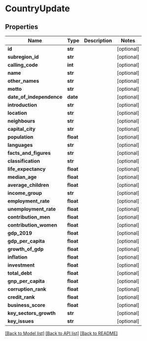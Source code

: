 # CountryUpdate

## Properties
Name | Type | Description | Notes
------------ | ------------- | ------------- | -------------
**id** | **str** |  | [optional] 
**subregion_id** | **str** |  | [optional] 
**calling_code** | **int** |  | [optional] 
**name** | **str** |  | [optional] 
**other_names** | **str** |  | [optional] 
**motto** | **str** |  | [optional] 
**date_of_independence** | **date** |  | [optional] 
**introduction** | **str** |  | [optional] 
**location** | **str** |  | [optional] 
**neighbours** | **str** |  | [optional] 
**capital_city** | **str** |  | [optional] 
**population** | **float** |  | [optional] 
**languages** | **str** |  | [optional] 
**facts_and_figures** | **str** |  | [optional] 
**classification** | **str** |  | [optional] 
**life_expectancy** | **float** |  | [optional] 
**median_age** | **float** |  | [optional] 
**average_children** | **float** |  | [optional] 
**income_group** | **str** |  | [optional] 
**employment_rate** | **float** |  | [optional] 
**unemployment_rate** | **float** |  | [optional] 
**contribution_men** | **float** |  | [optional] 
**contribution_women** | **float** |  | [optional] 
**gdp_2019** | **float** |  | [optional] 
**gdp_per_capita** | **float** |  | [optional] 
**growth_of_gdp** | **float** |  | [optional] 
**inflation** | **float** |  | [optional] 
**investment** | **float** |  | [optional] 
**total_debt** | **float** |  | [optional] 
**gnp_per_capita** | **float** |  | [optional] 
**corruption_rank** | **float** |  | [optional] 
**credit_rank** | **float** |  | [optional] 
**business_score** | **float** |  | [optional] 
**key_sectors_growth** | **str** |  | [optional] 
**key_issues** | **str** |  | [optional] 

[[Back to Model list]](../README.md#documentation-for-models) [[Back to API list]](../README.md#documentation-for-api-endpoints) [[Back to README]](../README.md)


